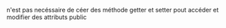 n'est pas necéssaire de céer des méthode getter et setter pout accéder et modifier des attributs public 
